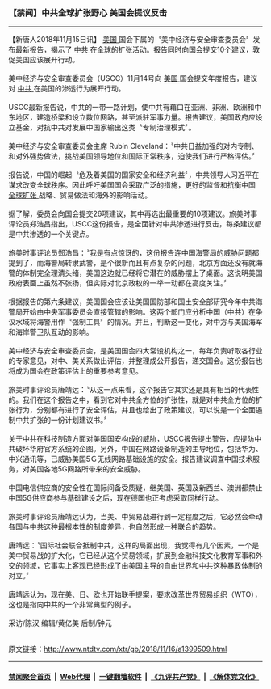 ### 【禁闻】中共全球扩张野心  美国会提议反击
------------------------

<div class="wysiwyg">
 【新唐人2018年11月15日讯】
 <a href="http://www.ntdtv.com/xtr/gb/articlelistbytag_美国.html" target="_blank">
  美国
 </a>
 国会下属的〝美中经济与安全审查委员会〞发布最新报告，揭示了
 <a href="http://www.ntdtv.com/xtr/gb/articlelistbytag_中共.html" target="_blank">
  中共
 </a>
 在全球的扩张活动。报告同时向国会提交10个建议，敦促美国应该展开行动。
 <br/>
 <br/>
 美中经济与安全审查委员会（USCC）11月14号向
 <a href="http://www.ntdtv.com/xtr/gb/articlelistbytag_美国.html" target="_blank">
  美国
 </a>
 国会提交年度报告，建议对
 <a href="http://www.ntdtv.com/xtr/gb/articlelistbytag_中共.html" target="_blank">
  中共
 </a>
 在美国的渗透行为展开行动。
 <br/>
 <br/>
 USCC最新报告说，中共的一带一路计划，使中共有藉口在亚洲、非洲、欧洲和中东地区，建造桥梁和设立数位网路，甚至派驻军事力量。报告建议，美国政府应设立基金，对抗中共对发展中国家输出这类〝专制治理模式〞。
 <br/>
 <br/>
 美中经济与安全审查委员会主席 Rubin Cleveland：〝中共日益加强的对内专制、和对外强势做法，挑战美国领导地位和国际正常秩序，迫使我们进行严格评估。〞
 <br/>
 <br/>
 报告说，中国的崛起〝危及着美国的国家安全和经济利益〞，中共领导人习近平在谋求改变全球秩序。因此呼吁美国国会采取广泛的措施，更好的监督和抗衡中国
 <a href="http://www.ntdtv.com/xtr/gb/articlelistbytag_全球扩张.html" target="_blank">
  全球扩张
 </a>
 战略、贸易做法和海外的影响活动。
 <br/>
 <br/>
 据了解，委员会向国会提交26项建议，其中再选出最重要的10项建议。旅美时事评论员郑浩昌指出，USCC这份报告，是全面针对中共渗透进行反击，每条建议都是中共渗透的一个关键点。
 <br/>
 <br/>
 旅美时事评论员郑浩昌：〝我是有点惊讶的，这份报告连中国海警局的威胁问题都提到了，而海警局转隶武警，是个很新而且有点复杂的问题，北京方面还没有就海警的体制完全理清头绪，美国这边就已经将它潜在的威胁摆上了桌面。这说明美国政府表面上虽然不张扬，但实际对北京政权的一举一动都在高度关注。〞
 <br/>
 <br/>
 根据报告的第六条建议，美国国会应该让美国国防部和国土安全部研究今年中共海警局开始由中央军事委员会直接管辖的影响。这两个部门应分析中国（中共）在争议水域将海警用作〝强制工具〞的情况。并且，判断这一变化，对中方与美国海军和海岸警卫队互动的影响。
 <br/>
 <br/>
 美中经济与安全审查委员会，是美国国会四大常设机构之一，每年负责听取各行业的专家意见，对中、美关系做出评估，并整理成公开报告，递交国会。这份报告也将成为国会在政策评估上的重要参考意见。
 <br/>
 <br/>
 旅美时事评论员唐靖远：〝从这一点来看，这个报告它其实还是具有相当的代表性的。我们在这个报告之中，看到它对中共全方位的扩张性，就是对中共全方位的扩张行为，分别都有进行了安全评估，并且也给出了政策建议，可以说是一个全面遏制中共扩张的一份计划建议书。〞
 <br/>
 <br/>
 关于中共在科技制造方面对美国国安构成的威胁，USCC报告提出警告，应提防中共破坏华府官方系统的企图。另外，中国在网路设备制造的主导地位，包括华为、中兴通讯等，已威胁美国5Ｇ无线网路基础设施的安全。报告建议调查中国技术服务，对美国各地5G网路所带来的安全威胁。
 <br/>
 <br/>
 中国电信供应商的安全性在国际间备受质疑，继美国、英国及新西兰、澳洲都禁止中国5G供应商参与基础建设之后，现在德国也正考虑采取同样行动。
 <br/>
 <br/>
 旅美时事评论员唐靖远认为，当美、中贸易战进行到一定程度之后，它必然会牵动各国与中共这种最根本性的制度差异，也自然形成一种联合的趋势。
 <br/>
 <br/>
 唐靖远：〝国际社会联合抵制中共，这样的局面出现，我觉得有几个因素，一个是美中贸易战的扩大化，它已经从这个贸易领域，扩展到金融科技文化教育军事和外交的领域，它事实上客观已经形成了由美国主导的自由世界和中共这种暴政体制的对立。〞
 <br/>
 <br/>
 唐靖远认为，现在美、日、欧也开始联手提案，要求改革世界贸易组织（WTO），这也是指向中共的一个非常典型的例子。
 <br/>
 <br/>
 采访/陈汉 编辑/黄亿美 后制/钟元
</div>

<br/>原文链接：http://www.ntdtv.com/xtr/gb/2018/11/16/a1399509.html


------------------------
#### [禁闻聚合首页](https://github.com/gfw-breaker/banned-news/blob/master/README.md) &nbsp;|&nbsp; [Web代理](https://github.com/gfw-breaker/open-proxy/blob/master/README.md) &nbsp;|&nbsp; [一键翻墙软件](https://github.com/gfw-breaker/nogfw/blob/master/README.md) &nbsp;|&nbsp; [《九评共产党》](https://github.com/gfw-breaker/9ping.md/blob/master/README.md#九评之一评共产党是什么) &nbsp;|&nbsp; [《解体党文化》](https://github.com/gfw-breaker/jtdwh.md/blob/master/README.md#绪论)